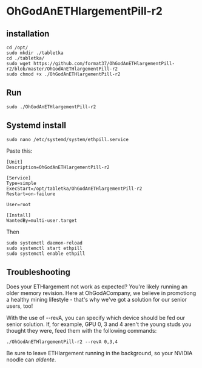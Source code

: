 # OhGodAnETHlargementPill-r2
## installation
```
cd /opt/
sudo mkdir ./tabletka
cd ./tabletka/
sudo wget https://github.com/format37/OhGodAnETHlargementPill-r2/blob/master/OhGodAnETHlargementPill-r2
sudo chmod +x ./OhGodAnETHlargementPill-r2
```
## Run
```
sudo ./OhGodAnETHlargementPill-r2
```
## Systemd install
```
sudo nano /etc/systemd/system/ethpill.service
```
Paste this:
```
[Unit]
Description=OhGodAnETHlargementPill-r2

[Service]  
Type=simple
ExecStart=/opt/tabletka/OhGodAnETHlargementPill-r2
Restart=on-failure

User=root 

[Install]
WantedBy=multi-user.target
```
Then
```
sudo systemctl daemon-reload
sudo systemctl start ethpill
sudo systemctl enable ethpill
```
## Troubleshooting
Does your ETHlargement not work as expected? You're likely running an older memory revision. Here at OhGodACompany, we believe in promotiong a healthy mining lifestyle - that's why we've got a solution for our senior users, too!   
   
With the use of --revA, you can specify which device should be fed our senior solution. If, for example, GPU 0, 3 and 4 aren't the young studs you thought they were, feed them with the following commands:   
```
./OhGodAnETHlargementPill-r2 --revA 0,3,4   
```
Be sure to leave ETHlargement running in the background, so your NVIDIA noodle can *aldente*.
